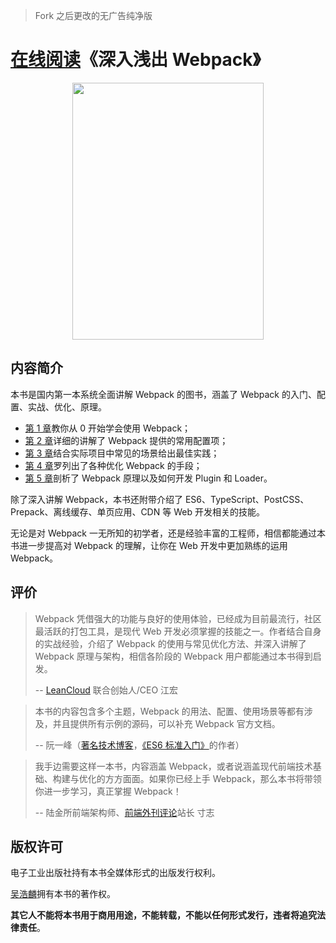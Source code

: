 > Fork 之后更改的无广告纯净版

# [在线阅读](http://webpack.wuhaolin.cn)《深入浅出 Webpack》

<p align='center'>
  <a href='http://webpack.wuhaolin.cn/'>
    <img src='http://p0.meituan.net/scarlett/df16c51ffb95186df6f75d8c0e22b965842464.png' width='306px' height='411px'/>
  </a>
</p>

## 内容简介

本书是国内第一本系统全面讲解 Webpack 的图书，涵盖了 Webpack 的入门、配置、实战、优化、原理。

- [第 1 章](http://webpack.wuhaolin.cn/1%E5%85%A5%E9%97%A8/)教你从 0 开始学会使用 Webpack；
- [第 2 章](http://webpack.wuhaolin.cn/2%E9%85%8D%E7%BD%AE/)详细的讲解了 Webpack 提供的常用配置项；
- [第 3 章](http://webpack.wuhaolin.cn/3%E5%AE%9E%E6%88%98/)结合实际项目中常见的场景给出最佳实践；
- [第 4 章](http://webpack.wuhaolin.cn/4%E4%BC%98%E5%8C%96/)罗列出了各种优化 Webpack 的手段；
- [第 5 章](http://webpack.wuhaolin.cn/5%E5%8E%9F%E7%90%86/)剖析了 Webpack 原理以及如何开发 Plugin 和 Loader。

除了深入讲解 Webpack，本书还附带介绍了 ES6、TypeScript、PostCSS、Prepack、离线缓存、单页应用、CDN 等 Web 开发相关的技能。

无论是对 Webpack 一无所知的初学者，还是经验丰富的工程师，相信都能通过本书进一步提高对 Webpack 的理解，让你在 Web 开发中更加熟练的运用 Webpack。

## 评价

> Webpack 凭借强大的功能与良好的使用体验，已经成为目前最流行，社区最活跃的打包工具，是现代 Web 开发必须掌握的技能之一。作者结合自身的实战经验，介绍了 Webpack 的使用与常见优化方法、并深入讲解了 Webpack 原理与架构，相信各阶段的 Webpack 用户都能通过本书得到启发。
>
> -- [LeanCloud](https://leancloud.cn/?source=00YQRYTC) 联合创始人/CEO 江宏

> 本书的内容包含多个主题，Webpack 的用法、配置、使用场景等都有涉及，并且提供所有示例的源码，可以补充 Webpack 官方文档。
>
> -- 阮一峰（[著名技术博客](http://www.ruanyifeng.com/blog/)，[《ES6 标准入门》](http://union-click.jd.com/jdc?d=Vaj3NC)的作者）

> 我手边需要这样一本书，内容涵盖 Webpack，或者说涵盖现代前端技术基础、构建与优化的方方面面。如果你已经上手 Webpack，那么本书将带领你进一步学习，真正掌握 Webpack！
>
> -- 陆金所前端架构师、[前端外刊评论](https://qianduan.group/)站长 寸志

## 版权许可

电子工业出版社持有本书全媒体形式的出版发行权利。

[吴浩麟](https://github.com/gwuhaolin)拥有本书的著作权。

**其它人不能将本书用于商用用途，不能转载，不能以任何形式发行，违者将追究法律责任**。
